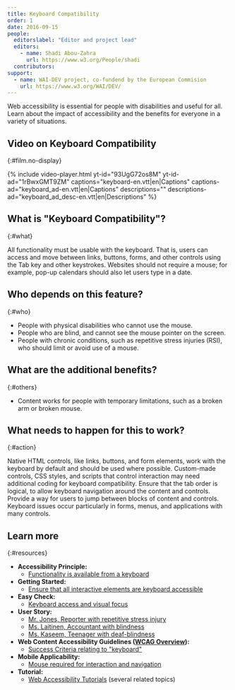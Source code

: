 ```yaml
---
title: Keyboard Compatibility
order: 1
date: 2016-09-15
people:
  editorslabel: "Editor and project lead"
  editors:
    - name: Shadi Abou-Zahra
      url: https://www.w3.org/People/shadi
  contributors:
support:
  - name: WAI-DEV project, co-fundend by the European Commision
    url: https://www.w3.org/WAI/DEV/
---
```


Web accessibility is essential for people with disabilities and useful
for all. Learn about the impact of accessibility and the benefits for
everyone in a variety of situations.

## Video on Keyboard Compatibility
{:#film.no-display}

{% include video-player.html
    yt-id="93UgG72os8M"
    yt-id-ad="1rBwxGMT9ZM"
    captions="keyboard-en.vtt|en|Captions"
    captions-ad="keyboard_ad-en.vtt|en|Captions"
    descriptions=""
    descriptions-ad="keyboard_ad_desc-en.vtt|en|Descriptions"
%}

## What is "Keyboard Compatibility"?
{:#what}

All functionality must be usable with the keyboard. That is, users can access and move between links, buttons, forms, and other controls using the Tab key and other keystrokes. Websites should not require a mouse; for example, pop-up calendars should also let users type in a date.

## Who depends on this feature?
{:#who}

-   People with physical disabilities who cannot use the mouse.
-   People who are blind, and cannot see the mouse pointer on the screen.
-   People with chronic conditions, such as repetitive stress injuries (RSI), who should limit or avoid use of a mouse.

## What are the additional benefits?
{:#others}

-   Content works for people with temporary limitations, such as a broken arm or broken mouse.

## What needs to happen for this to work?
{:#action}

Native HTML controls, like links, buttons, and form elements, work with the keyboard by default and should be used where possible. Custom-made controls, CSS styles, and scripts that control interaction may need additional coding for keyboard compatibility. Ensure that the tab order is logical, to allow keyboard navigation around the content and controls. Provide a way for users to jump between blocks of content and controls. Keyboard issues occur particularly in forms, menus, and applications with many controls.

## Learn more
{:#resources}

-   **Accessibility Principle:**
    -   [Functionality is available from a
        keyboard](https://www.w3.org/WAI/intro/people-use-web/principles#keyboard)
-   **Getting Started:**
    -   [Ensure that all interactive elements are keyboard
        accessible](https://www.w3.org/WAI/gettingstarted/tips/developing.html#ensure-that-all-interactive-elements-are-keyboard-accessible)
-   **Easy Check:**
    -   [Keyboard access and visual
        focus](https://www.w3.org/WAI/eval/preliminary#interaction)
-   **User Story:**
    -   [Mr. Jones, Reporter with repetitive stress
        injury](https://www.w3.org/WAI/intro/people-use-web/stories.html#reporter)
    -   [Ms. Laitinen, Accountant with
        blindness](https://www.w3.org/WAI/intro/people-use-web/stories.html#accountant)
    -   [Ms. Kaseem, Teenager with
        deaf-blindness](https://www.w3.org/WAI/intro/people-use-web/stories.html#teenager)
-   **Web Content Accessibility Guidelines ([WCAG
    Overview](https://www.w3.org/WAI/intro/wcag)):**
    -   [Success Criteria relating to
        "keyboard"](https://www.w3.org/WAI/WCAG20/quickref/?tags=keyboard)
-   **Mobile Applicability:**
    -   [Mouse required for interaction and
        navigation](https://www.w3.org/WAI/mobile/experiences.html#mouse)
-   **Tutorial:**
    -   [Web Accessibility Tutorials](https://www.w3.org/WAI/tutorials/)
        (several related topics)
